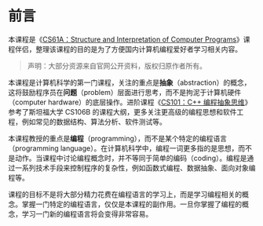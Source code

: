 # 前言

本课程是《[CS61A：Structure and Interpretation of Computer Programs](https://cs61a.org/)》课程伴侣，整理该课程的目的是为了方便国内计算机编程爱好者学习相关内容。

> 声明：大部分资源来自官网公开资料，版权归原作者所有。

本课程是计算机科学的第一门课程，关注的重点是**抽象**（abstraction）的概念，这将鼓励程序员在**问题**（problem）层面进行思考，而不是拘泥于计算机硬件（computer hardware）的底层操作。进阶课程《[CS101：C++ 编程抽象思维](https://cs101.stickmind.com/)》参考了斯坦福大学 CS106B 的课程大纲，更多关注更高级的编程思想和软件工程，例如常见的数据结构、算法分析、软件测试等。

本课程教授的重点是**编程**（programming），而不是某个特定的编程语言（programming language）。在计算机科学中，编程一词更多指的是思想，而不是动作。当课程中讨论编程概念时，并不等同于简单的编码（coding）。编程是通过一系列技术手段来控制程序的复杂性，例如函数式编程、数据抽象、面向对象编程等。

课程的目标不是将大部分精力花费在编程语言的学习上，而是学习编程相关的概念。掌握一门特定的编程语言，仅仅是本课程的副作用。一旦你掌握了编程的概念，学习一门新的编程语言将会变得非常容易。